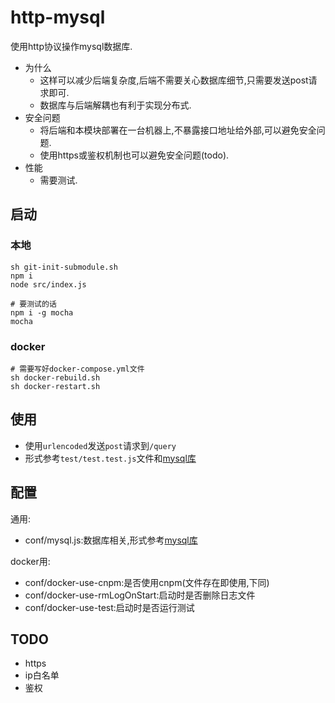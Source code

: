 # http-mysql

使用http协议操作mysql数据库.

- 为什么
  - 这样可以减少后端复杂度,后端不需要关心数据库细节,只需要发送post请求即可.
  - 数据库与后端解耦也有利于实现分布式.
- 安全问题
  - 将后端和本模块部署在一台机器上,不暴露接口地址给外部,可以避免安全问题.
  - 使用https或鉴权机制也可以避免安全问题(todo).
- 性能
  - 需要测试.

## 启动

### 本地

```shell
sh git-init-submodule.sh
npm i
node src/index.js

# 要测试的话
npm i -g mocha
mocha
```

### docker

```shell
# 需要写好docker-compose.yml文件
sh docker-rebuild.sh
sh docker-restart.sh
```

## 使用

- 使用`urlencoded`发送`post`请求到`/query`
- 形式参考`test/test.test.js`文件和[mysql库](https://www.npmjs.com/package/mysql)

## 配置

通用:

- conf/mysql.js:数据库相关,形式参考[mysql库](https://www.npmjs.com/package/mysql#pool-options)

docker用:

- conf/docker-use-cnpm:是否使用cnpm(文件存在即使用,下同)
- conf/docker-use-rmLogOnStart:启动时是否删除日志文件
- conf/docker-use-test:启动时是否运行测试

## TODO

- https
- ip白名单
- 鉴权
